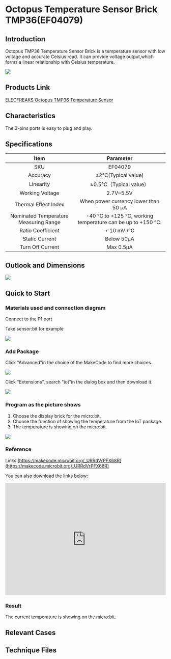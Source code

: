 # Octopus Temperature Sensor Brick TMP36(EF04079)

## Introduction

Octopus TMP36 Temperature Sensor Brick is a temperature sensor with low voltage and accurate Celsius read. It can provide voltage output,which forms a linear relationship with Celsius temperature.

 ![](./images/zqYYROQ.jpg)


## Products Link

[ELECFREAKS Octopus TMP36 Temperature Sensor](https://shop.elecfreaks.com/products/elecfreaks-octopus-tmp36-temperature-sensor?_pos=1&_sid=1aa33f307&_ss=r)


## Characteristics


The 3-pins ports is easy to plug and play.

## Specifications


Item | Parameter 
:-: | :-: 
SKU|EF04079
Accuracy|±2°C(Typical value)
Linearity|±0.5°C（Typical value）
            Working Voltage            |2.7V~5.5V
         Thermal Effect Index          |When power currency lower than 50 μA
Nominated Temperature Measuring Range|-40 °C to +125 °C, working temperature can be up to +150 °C.
Ratio Coefficient|+ 10 mV /°C
Static Current|Below 50μA
Turn Off Current|Max 0.5μA

## Outlook and Dimensions


 ![](./images/e5NlyhB.png)

## Quick to Start


### Materials used and connection diagram

Connect to the P1 port 

Take sensor:bit for example

 ![](./images/bLgrtiX.png)

### Add Package

Click "Advanced"in the choice of the MakeCode to find more choices.

 ![](./images/smtcNoB.png)

Click "Extensions", search "iot"in the dialog box and then download it.

 ![](./images/dsPDNvD.png)

### Program as the picture shows
1. Choose the display brick for the micro:bit.
2. Choose the function of showing the temperature from the IoT package.
3. The temperature is showing on the micro:bit.

 ![](./images/PvPxhtr.png)

### Reference

Links:[https://makecode.microbit.org/_URRdVrPFX68R](https://makecode.microbit.org/_URRdVrPFX68R)

You can also download the links below:

<div style="position:relative;height:0;padding-bottom:70%;overflow:hidden;"><iframe style="position:absolute;top:0;left:0;width:100%;height:100%;" src="https://makecode.microbit.org/#pub:_URRdVrPFX68R" frameborder="0" sandbox="allow-popups allow-forms allow-scripts allow-same-origin"></iframe></div>  


### Result
 The current temperature is showing on the micro:bit.

## Relevant Cases


## Technique Files

